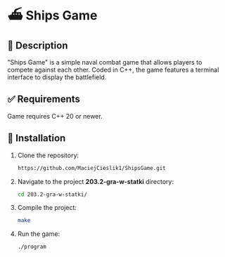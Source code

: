 # ⛴️ Ships Game

## 📜 Description

"Ships Game" is a simple naval combat game that allows players to compete against each other. Coded in C++, the game features a terminal interface to display the battlefield.

## ✅ Requirements

Game requires C++ 20 or newer.

## 💾 Installation

1. Clone the repository:
    ```sh
    https://github.com/MaciejCieslik1/ShipsGame.git
    ```

2. Navigate to the project **203.2-gra-w-statki** directory:
    ```sh
    cd 203.2-gra-w-statki/
    ```

3. Compile the project:
    ```sh
    make
    ```

4. Run the game:
    ```sh
    ./program
    ```
